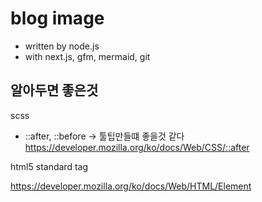 # blog image

* written by node.js
* with next.js, gfm, mermaid, git

## 알아두면 좋은것

scss

* ::after, ::before -> 툴팁만들떄 좋을것 같다
  https://developer.mozilla.org/ko/docs/Web/CSS/::after

html5 standard tag

https://developer.mozilla.org/ko/docs/Web/HTML/Element

